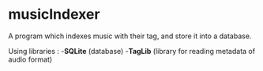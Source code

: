 # musicIndexer

A program which indexes music with their tag, and store it into a database.

Using libraries :
  -**SQLite** (database)
  -**TagLib** (library for reading metadata of audio format)
